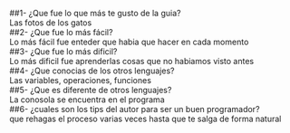 ##1- ¿Que fue lo que más te gusto de la guia?<br/>
Las fotos de los gatos<br/>
##2- ¿Que fue lo más fácil?<br/>
Lo más fácil fue enteder que habia que hacer en cada momento<br/>
##3- ¿Que fue lo más dificil?<br/>
Lo más dificil fue aprenderlas cosas que no habiamos visto antes<br/>
##4- ¿Que conocias de los otros lenguajes?<br/>
Las variables, operaciones, funciones<br/>
##5- ¿Que es diferente de otros lenguajes?<br/>
La conosola se encuentra en el programa<br/>
##6- ¿cuales son los tips del autor para ser un buen programador?<br/>
que rehagas el proceso varias veces hasta que te salga de forma natural

